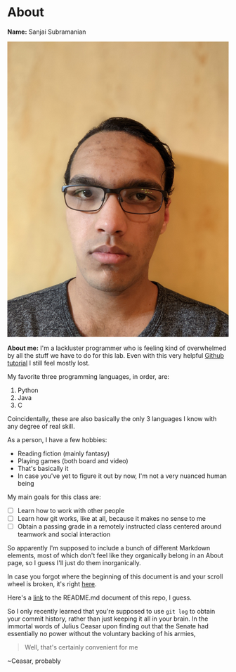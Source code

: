 # About

**Name:** Sanjai Subramanian

![A super attractive picture of me](/Headshot.jpg "Please don't look for too long, it might be contagious")

**About me:** I'm a lackluster programmer who is feeling kind of overwhelmed by all the stuff we have to do for this lab.
Even with this very helpful [Github tutorial](https://github.com/bzdgn/git-tutorial) I still feel mostly lost.

My favorite three programming languages, in order, are:

1. Python
2. Java
3. C

Coincidentally, these are also basically the only 3 languages I know with any degree of real skill.

As a person, I have a few hobbies:

- Reading fiction (mainly fantasy)
- Playing games (both board and video)
- That's basically it
- In case you've yet to figure it out by now, I'm not a very nuanced human being

My main goals for this class are:

- [ ] Learn how to work with other people
- [ ] Learn how git works, like at all, because it makes no sense to me
- [ ] Obtain a passing grade in a remotely instructed class centered around teamwork and social interaction

So apparently I'm supposed to include a bunch of different Markdown elements, most of which don't feel like they organically belong in an About page, so I guess I'll just do them inorganically.

In case you forgot where the beginning of this document is and your scroll wheel is broken, it's right [here](https://github.com/s8subram/CSE-110-Lab-1/new/main#about).

Here's a [link](README.md) to the README.md document of this repo, I guess.

So I only recently learned that you're supposed to use `git log` to obtain your commit history, rather than just keeping it all in your brain. 
In the immortal words of Julius Ceasar upon finding out that the Senate had essentially no power without the voluntary backing of his armies,
> Well, that's certainly convenient for me

~Ceasar, probably
